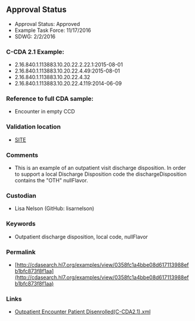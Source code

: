 ## Approval Status 

* Approval Status: Approved
* Example Task Force: 11/17/2016
* SDWG: 2/2/2016

### C-CDA 2.1 Example:

* 2.16.840.1.113883.10.20.22.2.22.1:2015-08-01
* 2.16.840.1.113883.10.20.22.4.49:2015-08-01
* 2.16.840.1.113883.10.20.22.4.32
* 2.16.840.1.113883.10.20.22.4.119:2014-06-09

### Reference to full CDA sample:
* Encounter in empty CCD


### Validation location

* [SITE](https://site.healthit.gov/sandbox-ccda/ccda-validator)


### Comments

* This is an example of an outpatient visit discharge disposition. In order to support a local Discharge Disposition code the dischargeDisposition contains the "OTH" nullFlavor.

### Custodian

* Lisa Nelson (GitHub: lisarnelson)



### Keywords

* Outpatient discharge disposition, local code, nullFlavor


### Permalink

* [http://cdasearch.hl7.org/examples/view/0358fc1a4bbe08d617113988efb1bfc873f8f1aa](http://cdasearch.hl7.org/examples/view/0358fc1a4bbe08d617113988efb1bfc873f8f1aa)

### Links

* [Outpatient Encounter Patient Disenrolled(C-CDA2.1).xml](https://github.com/HL7/C-CDA-Examples/tree/master/Encounters/Outpatient%20Encounter%20Patient%20Disenrolled/Outpatient%20Encounter%20Patient%20Disenrolled%28C-CDA2.1%29.xml)
